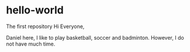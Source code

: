 # hello-world
The first repository
Hi Everyone,

Daniel here, I like to play basketball, soccer and badminton. 
However, I do not have much time.
